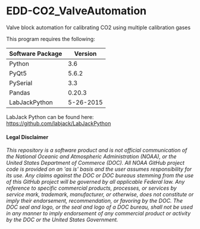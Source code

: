 # EDD-CO2_ValveAutomation
Valve block automation for calibrating CO2 using multiple calibration gases

This program requires the following:

| Software Package | Version |
|------------------|---------|
| Python           | 3.6     |
| PyQt5            | 5.6.2   |
| PySerial         | 3.3     |
| Pandas           | 0.20.3  |
| LabJackPython    | 5-26-2015 |


LabJack Python can be found here:
https://github.com/labjack/LabJackPython 

#### Legal Disclaimer

*This repository is a software product and is not official communication 
of the National Oceanic and Atmospheric Administration (NOAA), or the 
United States Department of Commerce (DOC).  All NOAA GitHub project 
code is provided on an 'as is' basis and the user assumes responsibility 
for its use.  Any claims against the DOC or DOC bureaus stemming from 
the use of this GitHub project will be governed by all applicable Federal 
law.  Any reference to specific commercial products, processes, or services 
by service mark, trademark, manufacturer, or otherwise, does not constitute 
or imply their endorsement, recommendation, or favoring by the DOC. 
The DOC seal and logo, or the seal and logo of a DOC bureau, shall not 
be used in any manner to imply endorsement of any commercial product 
or activity by the DOC or the United States Government.*